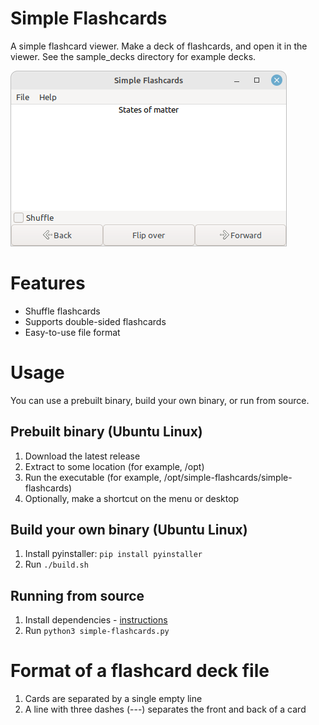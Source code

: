 # Simple Flashcards

A simple flashcard viewer. Make a deck of flashcards, and open it in the viewer. See the sample_decks directory for example decks.

![screenshot](./screenshots/main.png)

# Features

- Shuffle flashcards
- Supports double-sided flashcards
- Easy-to-use file format

# Usage

You can use a prebuilt binary, build your own binary, or run from source.

## Prebuilt binary (Ubuntu Linux)

1. Download the latest release
2. Extract to some location (for example, /opt)
3. Run the executable (for example, /opt/simple-flashcards/simple-flashcards)
4. Optionally, make a shortcut on the menu or desktop

## Build your own binary (Ubuntu Linux)

1. Install pyinstaller: `pip install pyinstaller`
2. Run `./build.sh`

## Running from source

1. Install dependencies - [instructions](https://pygobject.readthedocs.io/en/latest/getting_started.html)
2. Run `python3 simple-flashcards.py`

# Format of a flashcard deck file

1. Cards are separated by a single empty line
2. A line with three dashes (---) separates the front and back of a card

